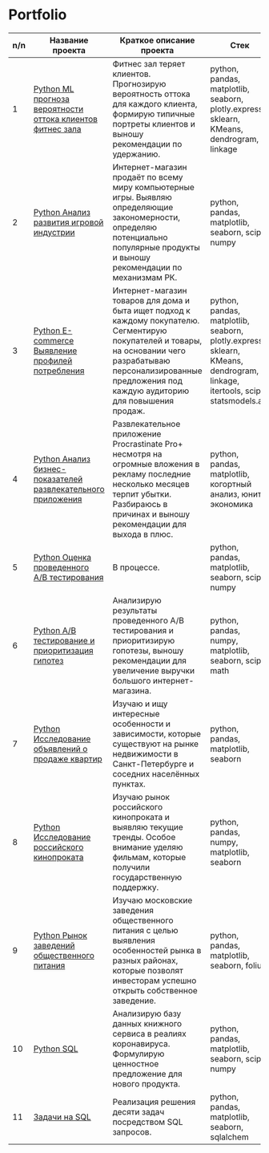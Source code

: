 # Portfolio
| n/n | Название проекта | Краткое описание проекта | Стек |  
|-|-|-|-|    
|1| [Python ML прогноза вероятности оттока клиентов фитнес зала](https://github.com/OlySub/Portfolio/tree/main/Python%20ML%20%D0%BF%D1%80%D0%BE%D0%B3%D0%BD%D0%BE%D0%B7%D0%B0%20%D0%B2%D0%B5%D1%80%D0%BE%D1%8F%D1%82%D0%BD%D0%BE%D1%81%D1%82%D0%B8%20%D0%BE%D1%82%D1%82%D0%BE%D0%BA%D0%B0%20%D0%BA%D0%BB%D0%B8%D0%B5%D0%BD%D1%82%D0%BE%D0%B2%20%D1%84%D0%B8%D1%82%D0%BD%D0%B5%D1%81%20%D0%B7%D0%B0%D0%BB%D0%B0) | Фитнес зал теряет клиентов. Прогнозирую вероятность оттока для каждого клиента, формирую типичные портреты клиентов и выношу рекомендации по удержанию. | python, pandas, matplotlib, seaborn, plotly.express, sklearn, KMeans, dendrogram, linkage |  
|2| [Python Анализ развития игровой индустрии](https://github.com/OlySub/Portfolio/tree/main/Python%20%D0%90%D0%BD%D0%B0%D0%BB%D0%B8%D0%B7%20%D1%80%D0%B0%D0%B7%D0%B2%D0%B8%D1%82%D0%B8%D1%8F%20%D0%B8%D0%B3%D1%80%D0%BE%D0%B2%D0%BE%D0%B9%20%D0%B8%D0%BD%D0%B4%D1%83%D1%81%D1%82%D1%80%D0%B8%D0%B8) | Интернет-магазин продаёт по всему миру компьютерные игры. Выявляю определяющие закономерности, определяю потенциально популярные продукты и выношу рекомендации по механизмам РК. | python, pandas, matplotlib, seaborn, scipy, numpy |  
|3| [Python E-commerce Выявление профилей потребления](https://github.com/OlySub/Portfolio/tree/main/Python%20E-commerce%20%D0%92%D1%8B%D1%8F%D0%B2%D0%BB%D0%B5%D0%BD%D0%B8%D0%B5%20%D0%BF%D1%80%D0%BE%D1%84%D0%B8%D0%BB%D0%B5%D0%B9%20%D0%BF%D0%BE%D1%82%D1%80%D0%B5%D0%B1%D0%BB%D0%B5%D0%BD%D0%B8%D1%8F) | Интернет-магазин товаров для дома и быта ищет подход к каждому покупателю. Сегментирую покупателей и товары, на основании чего разрабатываю персонализированные предложения под каждую аудиторию для повышения продаж. | python, pandas, matplotlib, seaborn, plotly.express, sklearn, KMeans, dendrogram, linkage, itertools, scipy, statsmodels.api |  
|4| [Python Анализ бизнес-показателей развлекательного приложения](https://github.com/OlySub/Portfolio/tree/main/Python%20%D0%90%D0%BD%D0%B0%D0%BB%D0%B8%D0%B7%20%D0%B1%D0%B8%D0%B7%D0%BD%D0%B5%D1%81-%D0%BF%D0%BE%D0%BA%D0%B0%D0%B7%D0%B0%D1%82%D0%B5%D0%BB%D0%B5%D0%B9%20%D1%80%D0%B0%D0%B7%D0%B2%D0%BB%D0%B5%D0%BA%D0%B0%D1%82%D0%B5%D0%BB%D1%8C%D0%BD%D0%BE%D0%B3%D0%BE%20%D0%BF%D1%80%D0%B8%D0%BB%D0%BE%D0%B6%D0%B5%D0%BD%D0%B8%D1%8F) | Развлекательное приложение Procrastinate Pro+ несмотря на огромные вложения в рекламу последние несколько месяцев терпит убытки. Разбираюсь в причинах и выношу рекомендации для выхода в плюс. | python, pandas, matplotlib, когортный анализ, юнит-экономика |  
|5| [Python Оценка проведенного A/B тестирования](https://github.com/OlySub/Portfolio/tree/main/Python%20%D0%9E%D1%86%D0%B5%D0%BD%D0%BA%D0%B0%20%D1%80%D0%B5%D0%B7%D1%83%D0%BB%D1%8C%D1%82%D0%B0%D1%82%D0%BE%D0%B2%20AB%20%D1%82%D0%B5%D1%81%D1%82%D0%B8%D1%80%D0%BE%D0%B2%D0%B0%D0%BD%D0%B8%D1%8F) | В процессе. | python, pandas, matplotlib, seaborn, scipy, numpy |  
|6| [Python A/B тестирование и приоритизация гипотез](https://github.com/OlySub/Portfolio/tree/main/Python%20AB%20%D1%82%D0%B5%D1%81%D1%82%D0%B8%D1%80%D0%BE%D0%B2%D0%B0%D0%BD%D0%B8%D0%B5%20%D0%B8%20%D0%BF%D1%80%D0%B8%D0%BE%D1%80%D0%B8%D1%82%D0%B8%D0%B7%D0%B0%D1%86%D0%B8%D1%8F%20%D0%B3%D0%B8%D0%BF%D0%BE%D1%82%D0%B5%D0%B7%20%D0%B4%D0%BB%D1%8F%20%D1%83%D0%B2%D0%B5%D0%BB%D0%B8%D1%87%D0%B5%D0%BD%D0%B8%D1%8F%20%D0%B2%D1%8B%D1%80%D1%83%D1%87%D0%BA%D0%B8%20%D0%B8%D0%BD%D1%82%D0%B5%D1%80%D0%BD%D0%B5%D1%82-%D0%BC%D0%B0%D0%B3%D0%B0%D0%B7%D0%B8%D0%BD%D0%B0) | Анализирую результаты проведенного A/B тестирования и приоритизирую гопотезы, выношу рекомендации для увеличение выручки большого интернет-магазина. | python, pandas, numpy, matplotlib, seaborn, scipy, math |  
|7| [Python Исследование объявлений о продаже квартир](https://github.com/OlySub/Portfolio/tree/main/Python%20%D0%98%D1%81%D1%81%D0%BB%D0%B5%D0%B4%D0%BE%D0%B2%D0%B0%D0%BD%D0%B8%D0%B5%20%D0%BE%D0%B1%D1%8A%D1%8F%D0%B2%D0%BB%D0%B5%D0%BD%D0%B8%D0%B9%20%D0%BE%20%D0%BF%D1%80%D0%BE%D0%B4%D0%B0%D0%B6%D0%B5%20%D0%BA%D0%B2%D0%B0%D1%80%D1%82%D0%B8%D1%80) | Изучаю и ищу интересные особенности и зависимости, которые существуют на рынке недвижимости в Санкт-Петербурге и соседних населённых пунктах. | python, pandas, matplotlib, seaborn |  
|8| [Python Исследование российского кинопроката](https://github.com/OlySub/Portfolio/tree/main/Python%20%D0%98%D1%81%D1%81%D0%BB%D0%B5%D0%B4%D0%BE%D0%B2%D0%B0%D0%BD%D0%B8%D0%B5%20%D1%80%D0%BE%D1%81%D1%81%D0%B8%D0%B9%D1%81%D0%BA%D0%BE%D0%B3%D0%BE%20%D0%BA%D0%B8%D0%BD%D0%BE%D0%BF%D1%80%D0%BE%D0%BA%D0%B0%D1%82%D0%B0) | Изучаю рынок российского кинопроката и выявляю текущие тренды. Особое внимание уделяю фильмам, которые получили государственную поддержку. | python, pandas, numpy, matplotlib, seaborn |  
|9| [Python Рынок заведений общественного питания](https://github.com/OlySub/Portfolio/tree/main/Python%20%D0%A0%D1%8B%D0%BD%D0%BE%D0%BA%20%D0%B7%D0%B0%D0%B2%D0%B5%D0%B4%D0%B5%D0%BD%D0%B8%D0%B9%20%D0%BE%D0%B1%D1%89%D0%B5%D1%81%D1%82%D0%B2%D0%B5%D0%BD%D0%BD%D0%BE%D0%B3%D0%BE%20%D0%BF%D0%B8%D1%82%D0%B0%D0%BD%D0%B8%D1%8F) | Изучаю московские заведения общественного питания с целью выявления особенностей рынка в разных районах, которые позволят инвесторам успешно открыть собственное заведение. | python, pandas, matplotlib, seaborn, folium |  
|10| [Python SQL](https://github.com/OlySub/Portfolio/tree/main/Python%20SQL) | Анализирую базу данных книжного сервиса в реалиях коронавируса. Формулирую ценностное предложение для нового продукта. | python, pandas, matplotlib, seaborn, scipy, numpy |  
|11| [Задачи на SQL](https://github.com/OlySub/Portfolio/tree/main/%D0%97%D0%B0%D0%B4%D0%B0%D1%87%D0%B8%20%D0%BD%D0%B0%20SQL) | Реализация решения десяти задач посредством SQL запросов. | python, pandas, matplotlib, seaborn, sqlalchem |   

